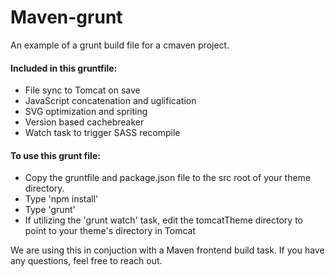 # Maven-grunt
An example of a grunt build file for a cmaven project. 

#### Included in this gruntfile:
* File sync to Tomcat on save
* JavaScript concatenation and uglification
* SVG optimization and spriting
* Version based cachebreaker 
* Watch task to trigger SASS recompile

#### To use this grunt file:
* Copy the gruntfile and package.json file to the src root of your theme directory.
* Type 'npm install'
* Type 'grunt'
* If utilizing the 'grunt watch' task, edit the tomcatTheme directory to point to your theme's directory in Tomcat

We are using this in conjuction with a Maven frontend build task. If you have any questions, feel free to reach out.